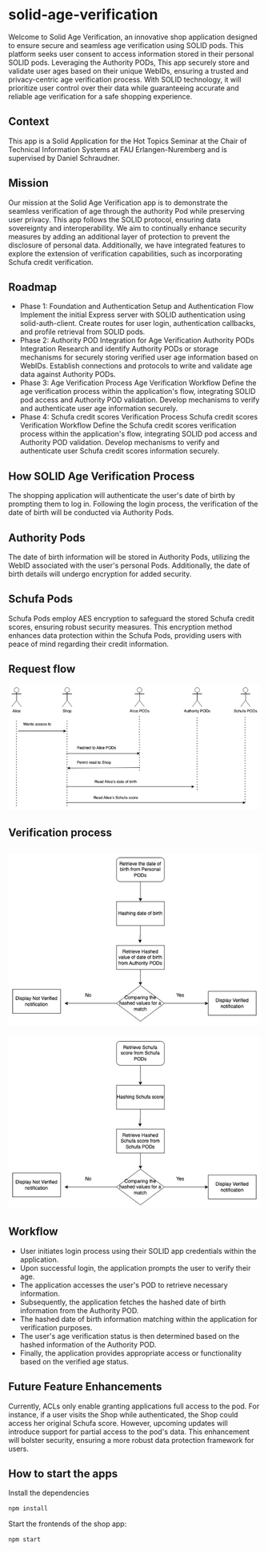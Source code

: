 # solid-age-verification
Welcome to Solid Age Verification, an innovative shop application designed to ensure secure and seamless age verification using SOLID pods. This platform seeks user consent to access information stored in their personal SOLID pods. Leveraging the Authority PODs, This app securely store and validate user ages based on their unique WebIDs, ensuring a trusted and privacy-centric age verification process. With SOLID technology, it will prioritize user control over their data while guaranteeing accurate and reliable age verification for a safe shopping experience.

## Context
This app is a Solid Application for the Hot Topics Seminar at the Chair of Technical Information Systems at FAU Erlangen-Nuremberg and is supervised by Daniel Schraudner.

## Mission
Our mission at the Solid Age Verification app is to demonstrate the seamless verification of age through the authority Pod while preserving user privacy. This app follows the SOLID protocol, ensuring data sovereignty and interoperability. We aim to continually enhance security measures by adding an additional layer of protection to prevent the disclosure of personal data. Additionally, we have integrated features to explore the extension of verification capabilities, such as incorporating Schufa credit verification.

## Roadmap
 - Phase 1: Foundation and Authentication
    Setup and Authentication Flow
    Implement the initial Express server with SOLID authentication using solid-auth-client.
    Create routes for user login, authentication callbacks, and profile retrieval from SOLID pods.
- Phase 2: Authority POD Integration for Age Verification
    Authority PODs Integration
    Research and identify Authority PODs or storage mechanisms for securely storing verified user age information based on WebIDs.
    Establish connections and protocols to write and validate age data against Authority PODs.
- Phase 3: Age Verification Process
    Age Verification Workflow
    Define the age verification process within the application's flow, integrating SOLID pod access and Authority POD validation.
    Develop mechanisms to verify and authenticate user age information securely.
- Phase 4: Schufa credit scores Verification Process
    Schufa credit scores Verification Workflow
    Define the Schufa credit scores verification process within the application's flow, integrating SOLID pod access and Authority POD validation.
    Develop mechanisms to verify and authenticate user Schufa credit scores information securely.

## How SOLID Age Verification Process
The shopping application will authenticate the user's date of birth by prompting them to log in. Following the login process, the verification of the date of birth will be conducted via Authority Pods.
## Authority Pods
The date of birth information will be stored in Authority Pods, utilizing the WebID associated with the user's personal Pods. Additionally, the date of birth details will undergo encryption for added security.

## Schufa Pods
Schufa Pods employ AES encryption to safeguard the stored Schufa credit scores, ensuring robust security measures. This encryption method enhances data protection within the Schufa Pods, providing users with peace of mind regarding their credit information.

## Request flow
![image](./Request-flow-diagram.jpg)

## Verification process
![image](./DOB-verification.jpg)
---
![image](./Schufa-score-verification.jpg)
## Workflow
- User initiates login process using their SOLID app credentials within the application.
- Upon successful login, the application prompts the user to verify their age.
- The application accesses the user's POD to retrieve necessary information.
- Subsequently, the application fetches the hashed date of birth information from the Authority POD.
- The hashed date of birth information matching within the application for verification purposes.
- The user's age verification status is then determined based on the hashed information of the Authority POD.
- Finally, the application provides appropriate access or functionality based on the verified age status.

## Future Feature Enhancements
Currently, ACLs only enable granting applications full access to the pod. For instance, if a user visits the Shop while authenticated, the Shop could access her original Schufa score. 
However, upcoming updates will introduce support for partial access to the pod's data. This enhancement will bolster security, ensuring a more robust data protection framework for users.
 

## How to start the apps

Install the dependencies

```bash
npm install
```

Start the frontends of the shop app:

```bash
npm start
```

